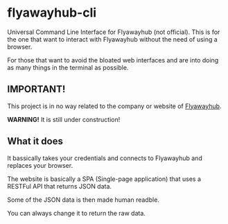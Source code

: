 # flyawayhub-cli
Universal Command Line Interface for Flyawayhub (not official). This is for the one that want to interact with Flyawayhub without the need of using a browser.

For those that want to avoid the bloated web interfaces and are into doing as many things in the terminal as possible.

## IMPORTANT!
This project is in no way related to the company or website of [Flyawayhub](https://app.prod.flyawayhub.com/).

**WARNING!** It is still under construction!

## What it does
It bassically takes your credentials and connects to Flyawayhub and replaces your browser.

The website is basically a SPA (Single-page application) that uses a RESTFul API that returns JSON data.

Some of the JSON data is then made human readble.

You can always change it to return the raw data.
